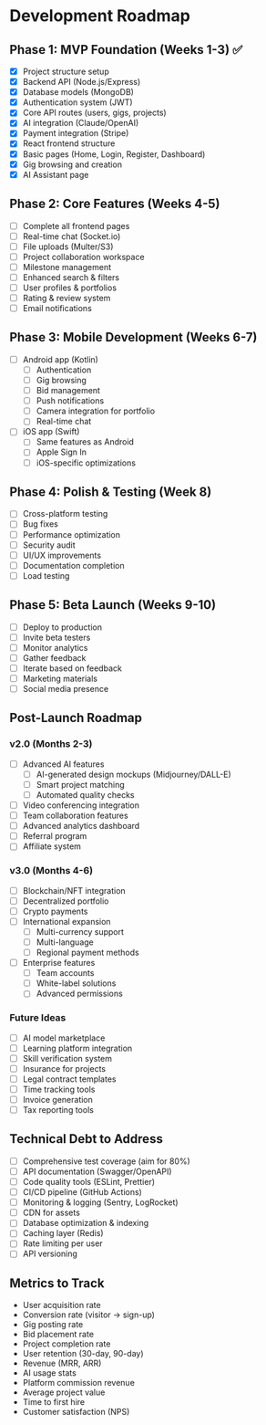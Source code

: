 # Development Roadmap

## Phase 1: MVP Foundation (Weeks 1-3) ✅
- [x] Project structure setup
- [x] Backend API (Node.js/Express)
- [x] Database models (MongoDB)
- [x] Authentication system (JWT)
- [x] Core API routes (users, gigs, projects)
- [x] AI integration (Claude/OpenAI)
- [x] Payment integration (Stripe)
- [x] React frontend structure
- [x] Basic pages (Home, Login, Register, Dashboard)
- [x] Gig browsing and creation
- [x] AI Assistant page

## Phase 2: Core Features (Weeks 4-5)
- [ ] Complete all frontend pages
- [ ] Real-time chat (Socket.io)
- [ ] File uploads (Multer/S3)
- [ ] Project collaboration workspace
- [ ] Milestone management
- [ ] Enhanced search & filters
- [ ] User profiles & portfolios
- [ ] Rating & review system
- [ ] Email notifications

## Phase 3: Mobile Development (Weeks 6-7)
- [ ] Android app (Kotlin)
  - [ ] Authentication
  - [ ] Gig browsing
  - [ ] Bid management
  - [ ] Push notifications
  - [ ] Camera integration for portfolio
  - [ ] Real-time chat
- [ ] iOS app (Swift)
  - [ ] Same features as Android
  - [ ] Apple Sign In
  - [ ] iOS-specific optimizations

## Phase 4: Polish & Testing (Week 8)
- [ ] Cross-platform testing
- [ ] Bug fixes
- [ ] Performance optimization
- [ ] Security audit
- [ ] UI/UX improvements
- [ ] Documentation completion
- [ ] Load testing

## Phase 5: Beta Launch (Weeks 9-10)
- [ ] Deploy to production
- [ ] Invite beta testers
- [ ] Monitor analytics
- [ ] Gather feedback
- [ ] Iterate based on feedback
- [ ] Marketing materials
- [ ] Social media presence

## Post-Launch Roadmap

### v2.0 (Months 2-3)
- [ ] Advanced AI features
  - [ ] AI-generated design mockups (Midjourney/DALL-E)
  - [ ] Smart project matching
  - [ ] Automated quality checks
- [ ] Video conferencing integration
- [ ] Team collaboration features
- [ ] Advanced analytics dashboard
- [ ] Referral program
- [ ] Affiliate system

### v3.0 (Months 4-6)
- [ ] Blockchain/NFT integration
- [ ] Decentralized portfolio
- [ ] Crypto payments
- [ ] International expansion
  - [ ] Multi-currency support
  - [ ] Multi-language
  - [ ] Regional payment methods
- [ ] Enterprise features
  - [ ] Team accounts
  - [ ] White-label solutions
  - [ ] Advanced permissions

### Future Ideas
- [ ] AI model marketplace
- [ ] Learning platform integration
- [ ] Skill verification system
- [ ] Insurance for projects
- [ ] Legal contract templates
- [ ] Time tracking tools
- [ ] Invoice generation
- [ ] Tax reporting tools

## Technical Debt to Address
- [ ] Comprehensive test coverage (aim for 80%)
- [ ] API documentation (Swagger/OpenAPI)
- [ ] Code quality tools (ESLint, Prettier)
- [ ] CI/CD pipeline (GitHub Actions)
- [ ] Monitoring & logging (Sentry, LogRocket)
- [ ] CDN for assets
- [ ] Database optimization & indexing
- [ ] Caching layer (Redis)
- [ ] Rate limiting per user
- [ ] API versioning

## Metrics to Track
- User acquisition rate
- Conversion rate (visitor → sign-up)
- Gig posting rate
- Bid placement rate
- Project completion rate
- User retention (30-day, 90-day)
- Revenue (MRR, ARR)
- AI usage stats
- Platform commission revenue
- Average project value
- Time to first hire
- Customer satisfaction (NPS)
